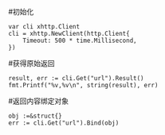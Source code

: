 #初始化
```
var cli xhttp.Client
cli = xhttp.NewClient(http.Client{
    Timeout: 500 * time.Millisecond,
})
```

#获得原始返回
```
result, err := cli.Get("url").Result()
fmt.Printf("%v,%v\n", string(result), err)
```

#返回内容绑定对象
```
obj :=&struct{}
err := cli.Get("url").Bind(obj)
```

